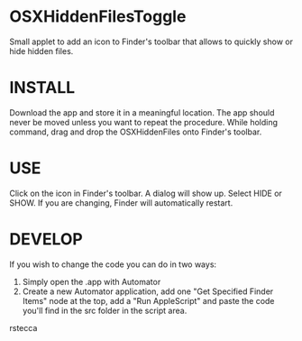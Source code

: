 OSXHiddenFilesToggle
====================

Small applet to add an icon to Finder's toolbar that allows to quickly show or hide hidden files.

INSTALL
====================

Download the app and store it in a meaningful location. The app should never be moved unless you want to repeat the procedure.
While holding command, drag and drop the OSXHiddenFiles onto Finder's toolbar.

USE
====================

Click on the icon in Finder's toolbar. A dialog will show up. Select HIDE or SHOW. If you are changing, Finder will automatically restart.

DEVELOP
====================

If you wish to change the code you can do in two ways:
1. Simply open the .app with Automator
2. Create a new Automator application, add one "Get Specified Finder Items" node at the top, add a "Run AppleScript" and paste the code you'll find in the src folder in the script area.

rstecca